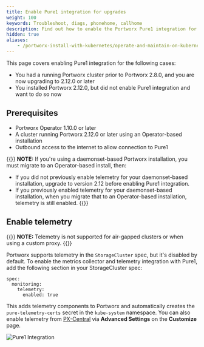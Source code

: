 ```yaml
---
title: Enable Pure1 integration for upgrades
weight: 100
keywords: Troubleshoot, diags, phonehome, callhome
description: Find out how to enable the Portworx Pure1 integration for clusters that were created before Portworx 2.8.0
hidden: true
aliases:
    - /portworx-install-with-kubernetes/operate-and-maintain-on-kubernetes/troubleshooting/enable-pure1-upgrades/
---
```

This page covers enabling Pure1 integration for the following cases:

* You had a running Portworx cluster prior to Portworx 2.8.0, and you are now upgrading to 2.12.0 or later
* You installed Portworx 2.12.0, but did not enable Pure1 integration and want to do so now

## Prerequisites

* Portworx Operator 1.10.0 or later
* A cluster running Portworx 2.12.0 or later using an Operator-based installation
* Outbound access to the internet to allow connection to Pure1

{{<info>}}
**NOTE:** If you're using a daemonset-based Portworx installation, you must migrate to an Operator-based install, then:

* If you did not previously enable telemetry for your daemonset-based installation, upgrade to version 2.12 before enabling Pure1 integration.
* If you previously enabled telemetry for your daemonset-based installation, when you migrate that to an Operator-based installation, telemetry is still enabled.
{{</info>}}

## Enable telemetry

{{<info>}}
**NOTE:** Telemetry is not supported for air-gapped clusters or when using a custom proxy.
{{</info>}}

Portworx supports telemetry in the `StorageCluster` spec, but it's disabled by default. To enable the metrics collector and telemetry integration with Pure1, add the following section in your StorageCluster spec:

```text
spec:
  monitoring:
    telemetry:
      enabled: true 
```

<!--
**CAUTION:** If you're using a custom proxy with telemetry, you must format your proxy URL as `<endpoint>:<port>`. 

For example:

```text
spec:
  env:
  - name: PX_HTTP_PROXY
    value: http://192.0.2.0:8888
```
-->

This adds telemetry components to Portworx and automatically creates the `pure-telemetry-certs` secret in the `kube-system` namespace. You can also enable telemetry from [PX-Central](https://central.portworx.com/specGen/wizard) via **Advanced Settings** on the **Customize** page.

  ![Pure1 Integration](/img/enable-Pure1-integration.png)

